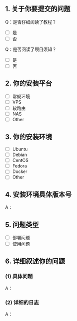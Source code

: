 <!-- 这是隐藏的信息
！！！如果在部署与使用过程中报错需要帮助，请严格按照模板提交反馈！！！
！！！如果是意见与建议类不需要使用此模板，删除所有模板内容！！！

点击编辑器上方的 preview 可预览效果

⚠️请_完整_填写以下模板描述问题，否则反馈将会被系统关闭。
⚠️请_完整_填写以下模板描述问题，否则反馈将会被系统关闭。
⚠️请_完整_填写以下模板描述问题，否则反馈将会被系统关闭。
（重要的事情说三遍😉）
-->

<!-- 👆这样括起来的信息将被隐藏，填写时注意不要写在里面。 -->


## 1. 关于你要提交的问题
Q：是否仔细阅读了教程？
<!-- 将中括号内的空格替换为 "x" ，即为选中 -->
- [ ] 是
- [ ] 否

Q：是否阅读了项目须知？
<!-- 将中括号内的空格替换为 "x" ，即为选中 -->
- [ ] 是
- [ ] 否

## 2. 你的安装平台
<!-- 将中括号内的空格替换为 "x" ，即为选中 -->
- [ ] 常规环境
- [ ] VPS
- [ ] 软路由
- [ ] NAS
- [ ] Other

## 3. 你的安装环境
<!-- 将中括号内的空格替换为 "x" ，即为选中 -->
- [ ] Ubuntu
- [ ] Debian
- [ ] CentOS
- [ ] Fedora
- [ ] Docker
- [ ] Other

## 4. 安装环境具体版本号
A：

## 5. 问题类型
<!-- 将中括号内的空格替换为 "x" ，即为选中 -->
- [ ] 部署问题
- [ ] 使用问题

## 6. 详细叙述你的问题

### (1) 具体问题
A：

### (2) 详细的日志
<!-- 如果是部署报错不要只发结果，我需要看到详细日志 -->
A：

